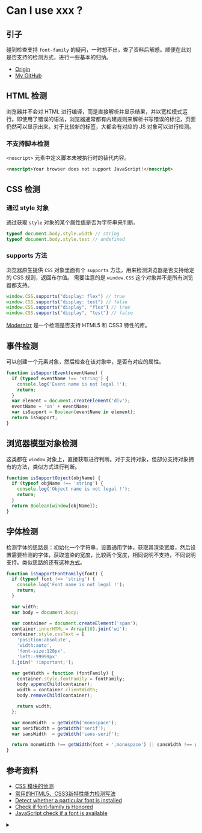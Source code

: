 # Can I use xxx ?
## <a name="start"></a> 引子
碰到检查支持 `font-family` 的疑问，一时想不出，查了资料后解惑。顺便在此对是否支持的检测方式，进行一些基本的归纳。



- [Origin][url-origin]
- [My GitHub][url-my-github]

## <a name="html"></a> HTML 检测
浏览器并不会对 HTML 进行编译，而是直接解析并显示结果，并以宽松模式运行。即使用了错误的语法，浏览器通常都有内建规则来解析书写错误的标记，页面仍然可以显示出来。对于比较新的标签，大都会有对应的 JS 对象可以进行检测。
### 不支持脚本检测
`<noscript>` 元素中定义脚本未被执行时的替代内容。
```html
<noscript>Your browser does not support JavaScript!</noscript>
```

## <a name="css"></a> CSS 检测
### 通过 style 对象
通过获取 `style` 对象的某个属性值是否为字符串来判断。
```js
typeof document.body.style.width // string
typeof document.body.style.test // undefined
```

### supports 方法
浏览器原生提供 `CSS` 对象里面有个 `supports` 方法，用来检测浏览器是否支持给定的 CSS 规则，返回布尔值。
需要注意的是 `window.CSS` 这个对象并不是所有浏览器都支持。
```js
window.CSS.supports("display: flex") // true
window.CSS.supports("display: test") // false
window.CSS.supports("display", "flex") // true
window.CSS.supports("display", "test") // false
```


[Modernizr][url-github-modernizr] 是一个检测是否支持 HTML5 和 CSS3 特性的库。



## <a name="event"></a> 事件检测
可以创建一个元素对象，然后检查在该对象中，是否有对应的属性。

```js
function isSupportEvent(eventName) {
  if (typeof eventName !== 'string') {
    console.log('Event name is not legal !');
    return;
  }
  var element = document.createElement('div');
  eventName = 'on' + eventName;
  var isSupport = Boolean(eventName in element);
  return isSupport;
}
```

## <a name="object"></a> 浏览器模型对象检测
这类都在 `window` 对象上，直接获取进行判断。对于支持对象，但部分支持对象拥有的方法，类似方式进行判断。

```js
function isSupportObject(objName) {
  if (typeof objName !== 'string') {
    console.log('Object name is not legal !');
    return;
  }
  return Boolean(window[objName]);
}
```

## <a name="font"></a> 字体检测
检测字体的思路是：初始化一个字符串，设置通用字体，获取其渲染宽度，然后设置需要检测的字体，获取渲染的宽度，比较两个宽度，相同说明不支持，不同说明支持。类似思路的还有这种[方式][url-article4]。
```js
function isSupportFontFamily(font) {
  if (typeof font !== 'string') {
    console.log('Font name is not legal !');
    return;
  }

  var width;
  var body = document.body;

  var container = document.createElement('span');
  container.innerHTML = Array(10).join('wi');
  container.style.cssText = [
    'position:absolute',
    'width:auto',
    'font-size:128px',
    'left:-99999px'
  ].join(' !important;');

  var getWidth = function (fontFamily) {
    container.style.fontFamily = fontFamily;
    body.appendChild(container);
    width = container.clientWidth;
    body.removeChild(container);

    return width;
  };

  var monoWidth  = getWidth('monospace');
  var serifWidth = getWidth('serif');
  var sansWidth  = getWidth('sans-serif');

  return monoWidth !== getWidth(font + ',monospace') || sansWidth !== getWidth(font + ',sans-serif') || serifWidth !== getWidth(font + ',serif');
}
```


## <a name="reference"></a> 参考资料
- [CSS 模块的侦测][url-wangdoc-css]
- [常用的HTML5、CSS3新特性能力检测写法][url-article1]
- [Detect whether a particular font is installed][url-stackoverflow]
- [Check if font-family is Honored][url-article2]
- [JavaScript check if a font is available][url-article3]


[url-base]:https://xxholic.github.io/segment

[url-mdn-noscript]:https://developer.mozilla.org/zh-CN/docs/Web/HTML/Element/noscript
[url-wangdoc-css]:https://wangdoc.com/javascript/dom/css.html#css-模块的侦测
[url-mdn-css-supports]:https://developer.mozilla.org/zh-CN/docs/Web/API/CSS/supports


[url-article1]:https://www.cnblogs.com/lvdabao/p/HTML5_CSS3_detection.html?utm_source=caibaojian.com
[url-article2]:https://css-tricks.com/snippets/javascript/check-font-family-honored/
[url-article3]:https://www.samclarke.com/javascript-is-font-available/
[url-article4]:https://www.zhangxinxu.com/wordpress/2018/02/js-detect-suppot-font-family/
[url-stackoverflow]:https://stackoverflow.com/questions/2881645/detect-whether-a-particular-font-is-installed
[url-github-modernizr]:https://github.com/Modernizr/Modernizr


<details>
<summary></summary>

东方瞎扯来也！

最近在看《安徒生童话》，发现里面有些情节意外的惊悚呢！比如《玫瑰花精》里面有这样的描写：
> 她用泥土和叶子把尸体重新埋好，然后把头颅带回家。

我滴乖乖，估计用爱发电真不是吹的，拿着喜欢人的脑袋带回家，还有就是怎么把头颅弄下来的呢？


</details>

[url-origin]:https://github.com/XXHolic/segment/issues/66
[url-my-github]:https://github.com/XXHolic